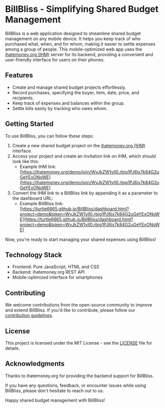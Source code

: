 # BillBliss - Simplifying Shared Budget Management

BillBliss is a web application designed to streamline shared budget management on any mobile device. It helps you keep track of who purchased what, when, and for whom, making it easier to settle expenses among a group of people. This mobile-optimized web app uses the [ihatemoney.org (IHM)](https://ihatemoney.org) server for its backend, providing a convenient and user-friendly interface for users on their phones.

## Features

- Create and manage shared budget projects effortlessly.
- Record purchases, specifying the buyer, item, date, price, and recipients.
- Keep track of expenses and balances within the group.
- Settle bills easily by tracking who owes whom.

## Getting Started

To use BillBliss, you can follow these steps:

1. Create a new shared budget project on the [ihatemoney.org (IHM)](https://ihatemoney.org) interface.
2. Access your project and create an invitation link on IHM, which should look like this:
   - Example IHM link: [https://ihatemoney.org/demo/join/WyJkZW1vIl0.rbig1PJ6ix7k84G2uGeYExONoWE](https://ihatemoney.org/demo/join/WyJkZW1vIl0.rbig1PJ6ix7k84G2uGeYExONoWE)
3. Convert the IHM link to a BillBliss link by appending it as a parameter to the dashboard URL:
   - Example BillBliss link: [https://turtle6665.github.io/BillBliss/dashboard.html?project=demo&token=WyJkZW1vIl0.rbig1PJ6ix7k84G2uGeYExONoWE](https://turtle6665.github.io/BillBliss/dashboard.html?project=demo&token=WyJkZW1vIl0.rbig1PJ6ix7k84G2uGeYExONoWE)

Now, you're ready to start managing your shared expenses using BillBliss!

## Technology Stack

- Frontend: Pure JavaScript, HTML and CSS
- Backend: ihatemoney.org REST API
- Mobile-optimized interface for smartphones

## Contributing

We welcome contributions from the open-source community to improve and extend BillBliss. If you'd like to contribute, please follow our [contribution guidelines](CONTRIBUTING.md).

## License

This project is licensed under the MIT License - see the [LICENSE](LICENSE) file for details.

## Acknowledgments

Thanks to ihatemoney.org for providing the backend support for BillBliss.

If you have any questions, feedback, or encounter issues while using BillBliss, please don't hesitate to reach out to us.

Happy shared budget management with BillBliss!
